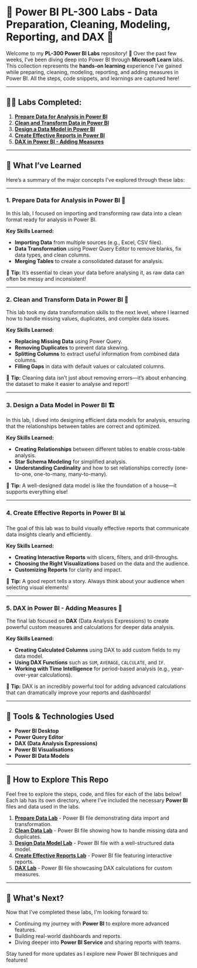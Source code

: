 # 🚀 Power BI PL-300 Labs - Data Preparation, Cleaning, Modeling, Reporting, and DAX 🎉

Welcome to my **PL-300 Power BI Labs** repository! 👋 Over the past few weeks, I’ve been diving deep into Power BI through **Microsoft Learn** labs. This collection represents the **hands-on learning** experience I’ve gained while preparing, cleaning, modeling, reporting, and adding measures in Power BI. All the steps, code snippets, and learnings are captured here!

---

## 🧑‍💻 Labs Completed:

1. [**Prepare Data for Analysis in Power BI**](https://learn.microsoft.com/en-gb/training/modules/get-data/lab-prepare?classId=1bacd715-a1af-4ee6-bd86-20dbd77f5585)  
2. [**Clean and Transform Data in Power BI**](https://learn.microsoft.com/en-gb/training/modules/clean-data-power-bi/8-lab?source=learn&classId=1bacd715-a1af-4ee6-bd86-20dbd77f5585)  
3. [**Design a Data Model in Power BI**](https://learn.microsoft.com/en-gb/training/modules/design-model-power-bi/8-lab?classId=1bacd715-a1af-4ee6-bd86-20dbd77f5585)  
4. [**Create Effective Reports in Power BI**](https://learn.microsoft.com/en-us/training/modules/power-bi-effective-reports/9-lab?classId=1bacd715-a1af-4ee6-bd86-20dbd77f5585)  
5. [**DAX in Power BI - Adding Measures**](https://learn.microsoft.com/en-us/training/modules/dax-power-bi-add-measures/5b-lab)  

---

## 🧠 What I’ve Learned

Here’s a summary of the major concepts I’ve explored through these labs:

---

### 1. **Prepare Data for Analysis in Power BI** 🧹
In this lab, I focused on importing and transforming raw data into a clean format ready for analysis in Power BI.  

**Key Skills Learned:**
- **Importing Data** from multiple sources (e.g., Excel, CSV files).
- **Data Transformation** using Power Query Editor to remove blanks, fix data types, and clean columns.
- **Merging Tables** to create a consolidated dataset for analysis.

🌟 **Tip:** It’s essential to clean your data before analysing it, as raw data can often be messy and inconsistent!

---

### 2. **Clean and Transform Data in Power BI** 🧽  
This lab took my data transformation skills to the next level, where I learned how to handle missing values, duplicates, and complex data issues.  

**Key Skills Learned:**
- **Replacing Missing Data** using Power Query.
- **Removing Duplicates** to prevent data skewing.
- **Splitting Columns** to extract useful information from combined data columns.
- **Filling Gaps** in data with default values or calculated columns.

🌟 **Tip:** Cleaning data isn’t just about removing errors—it’s about enhancing the dataset to make it easier to analyse and report!

---

### 3. **Design a Data Model in Power BI** 🏗️  
In this lab, I dived into designing efficient data models for analysis, ensuring that the relationships between tables are correct and optimized.  

**Key Skills Learned:**
- **Creating Relationships** between different tables to enable cross-table analysis.
- **Star Schema Modeling** for simplified analysis.
- **Understanding Cardinality** and how to set relationships correctly (one-to-one, one-to-many, many-to-many).

🌟 **Tip:** A well-designed data model is like the foundation of a house—it supports everything else!

---

### 4. **Create Effective Reports in Power BI** 📊  
The goal of this lab was to build visually effective reports that communicate data insights clearly and efficiently.  

**Key Skills Learned:**
- **Creating Interactive Reports** with slicers, filters, and drill-throughs.
- **Choosing the Right Visualizations** based on the data and the audience.
- **Customizing Reports** for clarity and impact.

🌟 **Tip:** A good report tells a story. Always think about your audience when selecting visual elements!

---

### 5. **DAX in Power BI - Adding Measures** 📐  
The final lab focused on **DAX** (Data Analysis Expressions) to create powerful custom measures and calculations for deeper data analysis.  

**Key Skills Learned:**
- **Creating Calculated Columns** using DAX to add custom fields to my data model.
- **Using DAX Functions** such as `SUM`, `AVERAGE`, `CALCULATE`, and `IF`.
- **Working with Time Intelligence** for period-based analysis (e.g., year-over-year calculations).

🌟 **Tip:** DAX is an incredibly powerful tool for adding advanced calculations that can dramatically improve your reports and dashboards!

---

## 🔨 Tools & Technologies Used
- **Power BI Desktop**  
- **Power Query Editor**  
- **DAX (Data Analysis Expressions)**  
- **Power BI Visualisations**  
- **Power BI Data Models**  

---

## 📂 How to Explore This Repo

Feel free to explore the steps, code, and files for each of the labs below! Each lab has its own directory, where I’ve included the necessary **Power BI** files and data used in the labs.

1. **[Prepare Data Lab](./prepare-data-lab)** - Power BI file demonstrating data import and transformation.
2. **[Clean Data Lab](./clean-data-lab)** - Power BI file showing how to handle missing data and duplicates.
3. **[Design Data Model Lab](./design-model-lab)** - Power BI file with a well-structured data model.
4. **[Create Effective Reports Lab](./create-reports-lab)** - Power BI file featuring interactive reports.
5. **[DAX Lab](./dax-lab)** - Power BI file showcasing DAX calculations for custom measures.

---

## 🚀 What's Next?

Now that I’ve completed these labs, I'm looking forward to:
- Continuing my journey with **Power BI** to explore more advanced features.
- Building real-world dashboards and reports.
- Diving deeper into **Power BI Service** and sharing reports with teams.

Stay tuned for more updates as I explore new Power BI techniques and features!
